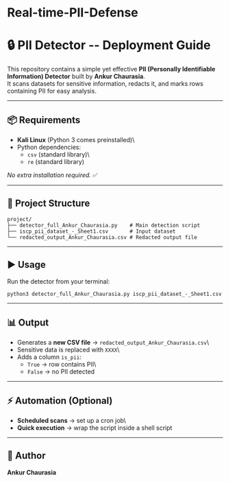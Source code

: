 # Real-time-PII-Defense

# 🔒 PII Detector -- Deployment Guide

This repository contains a simple yet effective **PII (Personally
Identifiable Information) Detector** built by **Ankur Chaurasia**.\
It scans datasets for sensitive information, redacts it, and marks rows
containing PII for easy analysis.

------------------------------------------------------------------------

## 📦 Requirements

-   **Kali Linux** (Python 3 comes preinstalled)\
-   Python dependencies:
    -   `csv` (standard library)\
    -   `re` (standard library)

*No extra installation required.* ✅

------------------------------------------------------------------------

## 📂 Project Structure

    project/
    ├── detector_full_Ankur_Chaurasia.py    # Main detection script
    ├── iscp_pii_dataset_-_Sheet1.csv       # Input dataset
    └── redacted_output_Ankur_Chaurasia.csv # Redacted output file

------------------------------------------------------------------------

## ▶️ Usage

Run the detector from your terminal:

``` bash
python3 detector_full_Ankur_Chaurasia.py iscp_pii_dataset_-_Sheet1.csv
```

------------------------------------------------------------------------

## 📊 Output

-   Generates a **new CSV file** →
    `redacted_output_Ankur_Chaurasia.csv`\
-   Sensitive data is replaced with `XXXX`\
-   Adds a column `is_pii`:
    -   `True` → row contains PII\
    -   `False` → no PII detected

------------------------------------------------------------------------

## ⚡ Automation (Optional)

-   **Scheduled scans** → set up a cron job\
-   **Quick execution** → wrap the script inside a shell script

------------------------------------------------------------------------

## 👤 Author

**Ankur Chaurasia**
